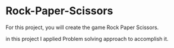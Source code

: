 # Rock-Paper-Scissors

For this project, you will create the game Rock Paper Scissors.

in this project I applied Problem solving approach to accomplish it.
